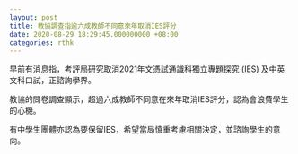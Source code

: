 ```yaml
---
layout: post
title: 教協調查指逾六成教師不同意來年取消IES評分　
date: 2020-08-29 18:29:45.000000000 +08:00
categories: rthk
---
```


早前有消息指，考評局研究取消2021年文憑試通識科獨立專題探究 (IES) 及中英文科口試，正諮詢學界。

教協的問卷調查顯示，超過六成教師不同意在來年取消IES評分，認為會浪費學生的心機。

有中學生團體亦認為要保留IES，希望當局慎重考慮相關決定，並諮詢學生的意向。
